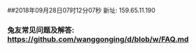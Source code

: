 ##2018年09月28日07时12分07秒 新址: 159.65.11.190
### 兔友常见问题及解答: https://github.com/wanggonging/d/blob/w/FAQ.md
